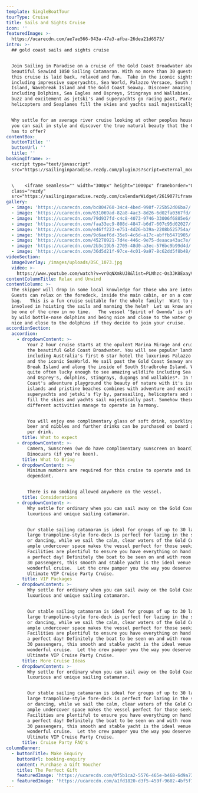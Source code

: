 ```yaml
---
template: SingleBoatTour
tourType: Cruise
title: Sails and Sights Cruise
icon: ''
featuredImage: >-
  https://ucarecdn.com/ae7ae566-043a-47a3-afba-26dea21d6573/
intro: >-
  ## gold coast sails and sights cruise


  Join Sailing in Paradise on a cruise of the Gold Coast Broadwater aboard a
  beautiful Seawind 1050 Sailing Catamaran. With no more than 30 guests on board
  this cruise is laid back, relaxed and fun.  Take in the iconic sights
  including impressive superyachts, Sea World, Palazzo Versace, South Stradbroke
  Island, Wavebreak Island and the Gold Coast Seaway. Discover amazing wildlife
  including Dolphins, Sea Eagles and Ospreys, Stingrays and Wallabies. Feel the
  buzz and excitement as jetski's and superyachts go racing past, Parasailing,
  helicopters and Seaplanes fill the skies and yachts sail majestically by.


  Why settle for an average river cruise looking at other peoples houses when
  you can sail in style and discover the true natural beauty that the Gold Coast
  has to offer?
contentBox:
  buttonTitle: ''
  buttonUrl: ''
  title: ''
bookingIframe: >-
  <script type="text/javascript"
  src="https://sailinginparadise.rezdy.com/pluginJs?script=external_modal"></script>


  \    <iframe seamless="" width="300px" height="1000px" frameborder="0"
  class="rezdy"
  src="https://sailinginparadise.rezdy.com/calendarWidget/261907?iframe=true&targetFrame=_new_modal"></iframe>
gallery:
  - image: 'https://ucarecdn.com/bc804760-34c4-4bed-998f-725b52d06ba7/'
  - image: 'https://ucarecdn.com/631069ad-82a8-4ac3-8d26-6d02fa0367fd/'
  - image: 'https://ucarecdn.com/79d937fd-c4c8-4073-9746-33006f6885e6/'
  - image: 'https://ucarecdn.com/faa33ec9-808d-4847-b6d7-607c95d02027/'
  - image: 'https://ucarecdn.com/e46ff223-e751-4d26-b39a-2208b525754a/'
  - image: 'https://ucarecdn.com/9c6aef6d-35e9-4c6d-a17c-abffb5471905/'
  - image: 'https://ucarecdn.com/45270921-7d4e-446c-9e75-deaaca43ac7e/'
  - image: 'https://ucarecdn.com/2b3c19b5-2705-48d0-a3ec-576bc9b99d4d/'
  - image: 'https://ucarecdn.com/36d5d21f-97ce-4c01-9a97-8c62dd5f8b48/'
videoSection:
  imageOverlay: /images/uploads/DSC_1073.jpg
  video: >-
    https://www.youtube.com/watch?v=vr0qNXmkUJ8&list=PLNhzc-Os3JK8ExayVzzoHVvP2c0-4_oqt
contentColumnTitle: Relax and Unwind
contentColumn: >-
  The skipper will drop in some local knowledge for those who are interested.
  Guests can relax on the foredeck, inside the main cabin, or on a comfy bean
  bag.   This is a fun cruise suitable for the whole family!  Want to get
  involved in hoisting the sails and manning the helm?  Let us know and you’ll
  be one of the crew in no time.   The vessel ‘Spirit of Gwonda’ is often joined
  by wild bottle-nose dolphins and being nice and close to the water gets you
  nice and close to the dolphins if they decide to join your cruise.
accordionSection:
  accordion:
    - dropdownContent: >-
        Your 2 hour cruise starts at the opulent Marina Mirage and cruises up
        the beautiful Gold Coast Broadwater. You will see popular landmarks
        including Australia's first 6 star hotel the luxurious Palazzo Versace
        and the iconic SeaWorld. We sail past the Gold Coast Seaway and Wave
        Break Island and along the inside of South Stradbroke Island. We are
        quite often lucky enough to see amazing wildlife including Sea Eagles
        and Osprey's, dolphins, stingrays, dugongs and wallabies*. In the Gold
        Coast's adventure playground the beauty of nature with it's isolated
        islands and pristine beaches combines with adventure and excitement as
        superyachts and jetski's fly by, parasailing, helicopters and seaplanes
        fill the skies and yachts sail majestically past. Somehow these vastly
        different activities manage to operate in harmony.


        You will enjoy one complimentary glass of soft drink, sparkling wine or
        beer and nibbles and further drinks can be purchased on board at only $5
        per drink.
      title: What to expect
    - dropdownContent: >-
        Camera, Sunscreen (we do have complimentary sunscreen on board),
        Binocuars (if you're keen).
      title: What to Bring
    - dropdownContent: >-
        Minimum numbers are required for this cruise to operate and is weather
        dependant.


        There is no smoking allowed anywhere on the vessel.
      title: Considerations
    - dropdownContent: >-
        Why settle for ordinary when you can sail away on the Gold Coast’s most
        luxurious and unique sailing catamaran.


        Our stable sailing catamaran is ideal for groups of up to 30 ladies. The
        large trampoline-style fore-deck is perfect for lazing in the sunshine
        or dancing, while we sail the calm, clear waters of the Gold Coast. The
        ample undercover space makes the vessel perfect for those seeking shade.
        Facilities are plentiful to ensure you have everything on hand to enjoy
        a perfect day! Definitely the boat to be seen on and with room for up to
        30 passengers, this smooth and stable yacht is the ideal venue for a
        wonderful cruise.  Let the crew pamper you the way you deserve with our
        Ultimate VIP Cruise Party Cruise.
      title: VIP Packages
    - dropdownContent: >-
        Why settle for ordinary when you can sail away on the Gold Coast’s most
        luxurious and unique sailing catamaran.


        Our stable sailing catamaran is ideal for groups of up to 30 ladies. The
        large trampoline-style fore-deck is perfect for lazing in the sunshine
        or dancing, while we sail the calm, clear waters of the Gold Coast. The
        ample undercover space makes the vessel perfect for those seeking shade.
        Facilities are plentiful to ensure you have everything on hand to enjoy
        a perfect day! Definitely the boat to be seen on and with room for up to
        30 passengers, this smooth and stable yacht is the ideal venue for a
        wonderful cruise.  Let the crew pamper you the way you deserve with our
        Ultimate VIP Cruise Party Cruise.
      title: More Cruise Ideas
    - dropdownContent: >-
        Why settle for ordinary when you can sail away on the Gold Coast’s most
        luxurious and unique sailing catamaran.


        Our stable sailing catamaran is ideal for groups of up to 30 ladies. The
        large trampoline-style fore-deck is perfect for lazing in the sunshine
        or dancing, while we sail the calm, clear waters of the Gold Coast. The
        ample undercover space makes the vessel perfect for those seeking shade.
        Facilities are plentiful to ensure you have everything on hand to enjoy
        a perfect day! Definitely the boat to be seen on and with room for up to
        30 passengers, this smooth and stable yacht is the ideal venue for a
        wonderful cruise.  Let the crew pamper you the way you deserve with our
        Ultimate VIP Cruise Party Cruise.
      title: Cruise Party FAQ's
columnBanner:
  - buttonTitle: Make Enquiry
    buttonUrl: booking-enquiry
    content: Purchase a Gift Voucher
    title: The Perfect Gift
    featuredImage: 'https://ucarecdn.com/0f5b1ca2-5576-465e-b468-6d9a73019fa1/'
  - featuredImage: 'https://ucarecdn.com/a1fd1820-d3f5-459f-9602-4bf5f7fbe32d/'
---
```

